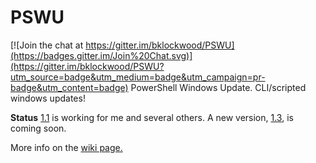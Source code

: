 # PSWU

[![Join the chat at https://gitter.im/bklockwood/PSWU](https://badges.gitter.im/Join%20Chat.svg)](https://gitter.im/bklockwood/PSWU?utm_source=badge&utm_medium=badge&utm_campaign=pr-badge&utm_content=badge)
PowerShell Windows Update. CLI/scripted windows updates!

**Status** [1.1](https://github.com/bklockwood/PSWU/releases/tag/v1.1) is working for me and several others. 
A new version, [1.3](https://github.com/bklockwood/PSWU/tree/v1.3), is coming soon.

More info on the [wiki page.](https://github.com/bklockwood/PSWU/wiki)
